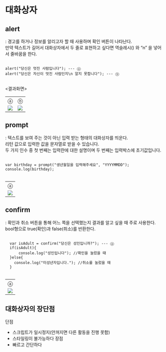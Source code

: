# 대화상자

## alert
: 경고를 하거나 정보를 알리고자 할 때 사용하며 확인 버튼이 나타난다. <br>
    만약 텍스트가 길어서 대화상자에서 두 줄로 표현하고 싶다면 역슬레시(\) 와 “n” 을 넣어서 줄바꿈을 한다.
    
<pre>
<code>
alert("당신은 멋진 사람입니다"); --- ⓐ
alert("당신은 자신이 멋진 사람인지\n 알지 못합니다"); --- ⓑ
</code>
</pre>

<결과화면>

<table>
 <tr>
  <td align='center'>ⓐ</td>
  <td align='center'>ⓑ</td>
 </tr>
 <tr>
  <td><img src='https://user-images.githubusercontent.com/54922625/153881523-599ff9a7-0147-40ce-abc7-a51b19ab8bd4.png'/></td>
  <td><img src='https://user-images.githubusercontent.com/54922625/153881649-32e6e656-b9b1-411f-906f-f04b6583c827.png'/></td>
 </tr>
</table>


## prompt
: 텍스트를 보여 주는 것이 아닌 입력 받는 형태의 대화상자를 띄운다.<br>
  리턴 값으로 입력한 값을 문자열로 받을 수 있습니다.<br> 
  두 가지 인수 중 첫 번째는 입력란에 대한 설명이며 두 번째는 입력박스에 초기값입니다.
  
<pre>
<code>
var birthday = prompt("생년월일을 입력해주세요", "YYYYMMDD");
console.log(birthday);
</code>
</pre>
<table>
 <tr>
  <td align='center'>ⓐ</td>
 </tr>
 
  <tr>
    <td><img src='https://user-images.githubusercontent.com/54922625/153885096-77b995c9-63c2-454b-84fb-6800d1c70d32.png'/></td>
  </tr>
 </table>

## confirm
: 확인과 취소 버튼을 통해 어느 쪽을 선택했는지 결과를 알고 싶을 때 주로 사용한다.<br>
  bool형으로 true(확인)과 false(취소)를 반환한다.

<pre>
<code>
  var isAdult = confirm("당신은 성인입니까?"); --- ⓐ
  if(isAdult){
      console.log("성인입니다"); //확인을 눌렀을 때
  }else{
    console.log("미성년자입니다."); //취소를 눌렀을 때
  }
</code>
</pre>

<table>
 <tr>
  <td align='center'>ⓐ</td>
 </tr>
 
  <tr>
    <td><img src='https://user-images.githubusercontent.com/54922625/153883718-90057fdf-553c-41b3-9679-282361efec9d.png'/></td>
  </tr>
 </table>



## 대화상자의 장단점
단점
  - 스크립트가 일시정지(안꺼지면 다른 활동을 진행 못함)
  - 스타일링이 불가능하다
장점
  - 빠르고 간단하다
